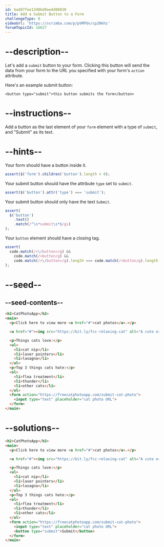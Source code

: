 ```yaml
---
id: bad87fee1348bd9aedd08830
title: Add a Submit Button to a Form
challengeType: 0
videoUrl: 'https://scrimba.com/p/pVMPUv/cp2Nkhz'
forumTopicId: 16627
---
```


# --description--

Let's add a `submit` button to your form. Clicking this button will send the data from your form to the URL you specified with your form's `action` attribute.

Here's an example submit button:

`<button type="submit">this button submits the form</button>`

# --instructions--

Add a button as the last element of your `form` element with a type of `submit`, and "Submit" as its text.

# --hints--

Your form should have a button inside it.

```js
assert($('form').children('button').length > 0);
```

Your submit button should have the attribute `type` set to `submit`.

```js
assert($('button').attr('type') === 'submit');
```

Your submit button should only have the text `Submit`.

```js
assert(
  $('button')
    .text()
    .match(/^\s*submit\s*$/gi)
);
```

Your `button` element should have a closing tag.

```js
assert(
  code.match(/<\/button>/g) &&
    code.match(/<button/g) &&
    code.match(/<\/button>/g).length === code.match(/<button/g).length
);
```

# --seed--

## --seed-contents--

```html
<h2>CatPhotoApp</h2>
<main>
  <p>Click here to view more <a href="#">cat photos</a>.</p>

  <a href="#"><img src="https://bit.ly/fcc-relaxing-cat" alt="A cute orange cat lying on its back."></a>

  <p>Things cats love:</p>
  <ul>
    <li>cat nip</li>
    <li>laser pointers</li>
    <li>lasagna</li>
  </ul>
  <p>Top 3 things cats hate:</p>
  <ol>
    <li>flea treatment</li>
    <li>thunder</li>
    <li>other cats</li>
  </ol>
  <form action="https://freecatphotoapp.com/submit-cat-photo">
    <input type="text" placeholder="cat photo URL">
  </form>
</main>
```

# --solutions--

```html
<h2>CatPhotoApp</h2>
<main>
  <p>Click here to view more <a href="#">cat photos</a>.</p>

  <a href="#"><img src="https://bit.ly/fcc-relaxing-cat" alt="A cute orange cat lying on its back."></a>

  <p>Things cats love:</p>
  <ul>
    <li>cat nip</li>
    <li>laser pointers</li>
    <li>lasagna</li>
  </ul>
  <p>Top 3 things cats hate:</p>
  <ol>
    <li>flea treatment</li>
    <li>thunder</li>
    <li>other cats</li>
  </ol>
  <form action="https://freecatphotoapp.com/submit-cat-photo">
    <input type="text" placeholder="cat photo URL">
    <button type="submit">Submit</button>
  </form>
</main>
```